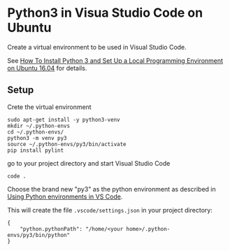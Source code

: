 # Python3 in Visua Studio Code on Ubuntu

Create a virtual environment to be used in Visual Studio Code.

See [How To Install Python 3 and Set Up a Local Programming Environment on Ubuntu 16.04](https://www.digitalocean.com/community/tutorials/how-to-install-python-3-and-set-up-a-local-programming-environment-on-ubuntu-16-04) for details.

## Setup
Crete the virtual environment

```
sudo apt-get install -y python3-venv
mkdir ~/.python-envs
cd ~/.python-envs/
python3 -m venv py3
source ~/.python-envs/py3/bin/activate
pip install pylint
```

go to your project directory and start Visual Studio Code

```
code .
```

Choose the brand new "py3" as the python environment as described in [Using Python environments in VS Code](https://code.visualstudio.com/docs/python/environments).

This will create the file `.vscode/settings.json` in your project directory:
```
{
    "python.pythonPath": "/home/<your home>/.python-envs/py3/bin/python"
}
```
